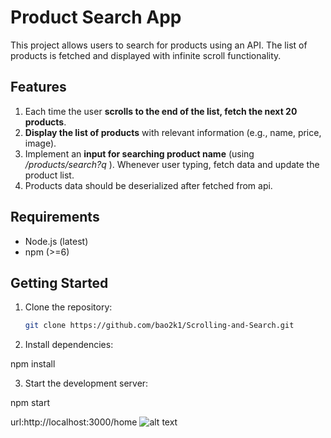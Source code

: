 # Product Search App

This project allows users to search for products using an API. The list of products is fetched and displayed with infinite scroll functionality.

## Features

1. Each time the user **scrolls to the end of the list, fetch the next 20 products**.
2. **Display the list of products** with relevant information (e.g., name, price, image).
3. Implement an **input for searching product name** (using */products/search?q* ). 
Whenever user typing, fetch data and update the product list.
4. Products data should be deserialized after fetched from api.

## Requirements

- Node.js (latest)
- npm (>=6)

## Getting Started

1. Clone the repository:

   ```bash
   git clone https://github.com/bao2k1/Scrolling-and-Search.git
2. Install dependencies:

npm install

3. Start the development server:

npm start

url:http://localhost:3000/home
![alt text](image.png)
